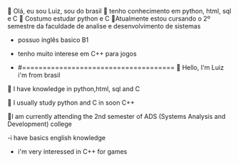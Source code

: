 👋 Olá, eu sou Luiz, sou do brasil
👀 tenho conhecimento em python, html, sql e C
🌱 Costumo estudar python e C
📝Atualmente estou cursando o 2º semestre da faculdade de analise e
desenvolvimento de sistemas
- possuo inglês basico B1
- tenho  muito interese em C++ para jogos

- #=====================================
👋 Hello, I'm Luiz i'm from brasil

👀 I have knowledge in python,html, sql and C

🌱 I usually study python and C in soon C++

📝I am currently attending the 2nd semester of ADS
(Systems Analysis and Development) college

-i have basics english knowledge

- i'm very interessed in C++ for games
